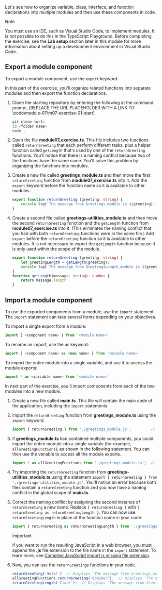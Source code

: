 Let's see how to organize variable, class, interface, and function declarations into multiple modules and then use these components in code.

> [!NOTE]
> You must use an IDE, such as Visual Studio Code, to implement modules. It is not possible to do this in the TypeScript Playground. Before completing the exercise, see the **Lab setup** section later in this module for more information about setting up a development environment in Visual Studio Code.

## Export a module component

To export a module component, use the `export` keyword.

In this part of the exercise, you'll organize related functions into separate modules and then export the function declarations.

1. Clone the starting repository by entering the following at the command prompt. [REPLACE THE URL PLACEHOLDER WITH A LINK TO \code\module-07\m07-exercise-01-start] 

   ```bash
   git clone <url>
   cd <folder name>
   code .
   ```

1. Open the file **module07_exercise.ts**. This file includes two functions called `returnGreeting` that each perform different tasks, plus a helper function called `getLength` that's used by one of the `returnGreeting` functions. You'll notice that there is a naming conflict because two of the functions have the same name. You'll solve this problem by organizing the functions into modules.
1. Create a new file called **greetings_module.ts** and then move the first `returnGreeting` function from **module07_exercise.ts** into it. Add the `export` keyword before the function name so it is available to other modules.

    ```typescript
    export function returnGreeting (greeting: string) {
        console.log(`The message from Greetings_module is ${greeting}.`);
    }
    ```

1. Create a second file called **greetings-utilities_module.ts** and then move the second `returnGreeting` function and the `getLength` function from **module07_exercise.ts** into it. (This eliminates the naming conflict that you had with both `returnGreeting` functions were in the same file.) Add `export` before the `returnGreeting` function so it is available to other modules. It is not necessary to export the `getLength` function because it is only used within the scope of the module.

    ```typescript
    export function returnGreeting (greeting: string) {
        let greetingLength = getLength(greeting);
        console.log(`The message from GreetingsLength_module is ${greeting}. It is ${greetingLength} characters long.`);
    }
    function getLength(message: string): number {
        return message.length
    }
    ```

## Import a module component

To use the exported components from a module, use the `import` statement. The `import` statement can take several forms depending on your objectives.

To import a single export from a module:

   ```typescript
   import { <component name> } from '<module name>'
   ```

To rename an import, use the as keyword:

   ```typescript
   import { <component name> as <new name> } from '<module name>'
   ```

To import the entire module into a single variable, and use it to access the module exports:

   ```typescript
   import * as <variable name> from '<module name>'
   ```

In next part of the exercise, you'll import components from each of the two modules into a new module.

1. Create a new file called **main.ts**. This file will contain the main code of the application, including the `import` statements.
1. Import the `returnGreeting` function from **greetings_module.ts** using the `import` keyword.

    ```typescript
    import { returnGreeting } from './greetings_module.js';         // imports a single function in the module
    ```

1. If **greetings_module.ts** had contained multiple components, you could import the entire module into a single variable (for example, `allGreetingFunctions`), as shown in the following statement. You can then use the variable to access all the module exports.

    ```typescript
    import * as allGreetingFunctions from './greetings_module.js';  // imports all exported components in the module
    ```

1. Try importing the `returnGreeting` function from **greetings-utilities_module.ts** using the statement `import { returnGreeting } from './greetings-utilities_module.js'`. You'll notice an error because both files contain a `returnGreeting` function and you now have a naming conflict in the global scope of **main.ts**.
1. Correct the naming conflict by assigning the second instance of `returnGreeting` a new name. Replace `{ returnGreeting }` with `{ returnGreeting as returnGreetingLength }`. You can now use `returnGreetingLength` in place of the function name in your code.

    ```typescript
    import { returnGreeting as returnGreetingLength } from './greetings-utilities_module.js';
    ```

    > [!IMPORTANT]
    > If you want to run the resulting JavaScript in a web browser, you must append the **.js** file extension to the file name in the `import` statement. To learn more, see [Compiled JavaScript import is missing file extension](https://github.com/microsoft/TypeScript/issues/40878).

1. Now, you can use the `returnGreetings` functions in your code.

    ```typescript
    returnGreeting('Hola!')  // Displays 'The message from Greetings_module is Hola!'
    allGreetingFunctions.returnGreeting('Bonjour');  // Displays 'The message from Greetings_module is Bonjour!'
    returnGreetingLength('Ciao!');  // Displays 'The message from GreetingsWithLength_module is Ciao! It is 5 characters long.'
    ```
